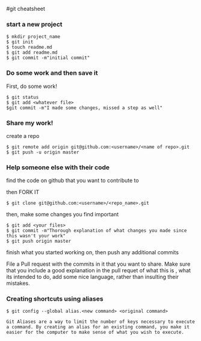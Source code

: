 #git cheatsheet

### start a new project 

```shell
$ mkdir project_name
$ git init
$ touch readme.md
$ git add readme.md
$ git commit -m"initial commit"
```

### Do some work and then save it

First, do some work!

```shell
$ git status
$ git add <whatever file>
$git commit -m"I made some changes, missed a step as well"
```


### Share my work!

create a repo

```shell
$ git remote add origin git@github.com:<username>/<name of repo>.git
$ git push -u origin master
```


### Help someone else with their code

find the code on github that you want to contribute to

then FORK IT

```shell
$ git clone git@github.com:<username>/<repo_name>.git
```

then, make some changes you find important

```shell
$ git add <your files>
$ git commit -m"Thorough explanation of what changes you made since this wasn't your work" 
$ git push origin master
```
finish what you started working on, then push any additional commits

File a Pull request with the commits in it that you want to share. Make sure that you include a good explanation in the pull requet of what this is , what its intended to do, add some nice language, rather than insulting their mistakes.



### Creating shortcuts using aliases

```shell
$ git config --global alias.<new command> <original command>

Git Aliases are a way to limit the number of keys necessary to execute a command. By creating an alias for an existing command, you make it easier for the computer to make sense of what you wish to execute.




